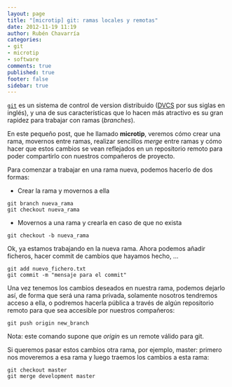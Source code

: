 ```yaml
---
layout: page
title: "[microtip] git: ramas locales y remotas"
date: 2012-11-19 11:19
author: Rubén Chavarría
categories: 
- git
- microtip
- software
comments: true
published: true
footer: false
sidebar: true
---
```


[`git`](http://es.wikipedia.org/wiki/Git) es un sistema de control de version 
distribuido 
([DVCS](http://en.wikipedia.org/wiki/Distributed_version_control_system) por 
sus siglas en inglés), y una de sus características que lo hacen más atractivo 
es su gran rapidez para trabajar con ramas (*branches*).


En este pequeño post, que he llamado <strong>microtip</strong>, veremos cómo 
crear una rama, movernos entre ramas, realizar sencillos *merge* 
entre ramas y cómo hacer que estos cambios se vean reflejados en un repositorio 
remoto para poder compartirlo con nuestros compañeros de proyecto.

<!-- more -->

Para comenzar a trabajar en una rama nueva, podemos hacerlo de dos formas:

- Crear la rama y movernos a ella

```
git branch nueva_rama
git checkout nueva_rama
```

- Movernos a una rama y crearla en caso de que no exista

```
git checkout -b nueva_rama
```

Ok, ya estamos trabajando en la nueva rama. Ahora podemos añadir ficheros, 
hacer commit de cambios que hayamos hecho, ...

```
git add nuevo_fichero.txt
git commit -m "mensaje para el commit"
```

Una vez tenemos los cambios deseados en nuestra rama, podemos dejarlo así, de 
forma que será una rama privada, solamente nosotros tendremos acceso a ella, o 
podremos hacerla pública a través de algún repositorio remoto para que sea 
accesible por nuestros compañeros:

```
git push origin new_branch
```

Nota: este comando supone que *origin* es un remote válido para git.

Si queremos pasar estos cambios otra rama, por ejemplo, master: primero nos 
moveremos a esa rama y luego traemos los cambios a esta rama:

```
git checkout master
git merge development master
```
